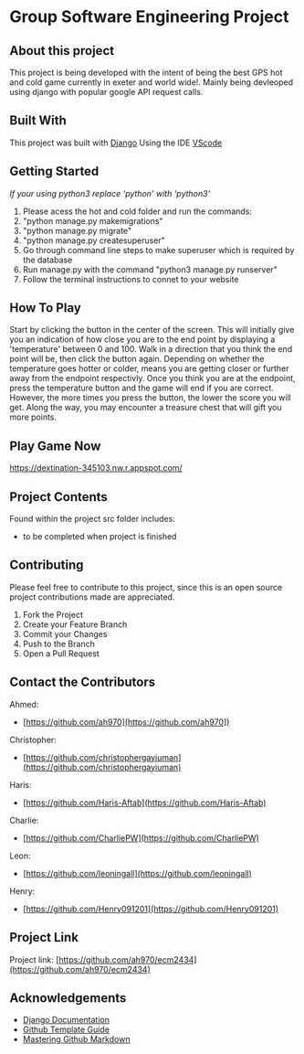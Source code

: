 # Group Software Engineering Project

## About this project
This project is being developed with the intent of being the best GPS hot and cold game currently in exeter and world wide!. Mainly being devleoped using django with popular google API request calls.  


## Built With
This project was built with [Django](https://www.djangoproject.com/)
Using the IDE [VScode](https://code.visualstudio.com/)


## Getting Started
*If your using python3 replace 'python' with 'python3'*
1. Please acess the hot and cold folder and run the commands:
2. "python manage.py makemigrations"
3. "python manage.py migrate"
4. "python manage.py createsuperuser"
5. Go through command line steps to make superuser which is required by the database
6. Run manage.py with the command "python3 manage.py runserver"
7. Follow the terminal instructions to connet to your website

## How To Play
Start by clicking the button in the center of the screen. This will initially give you an indication of how close you are to the end point by displaying a 'temperature' between 0 and 100. Walk in a direction that you think the end point will be, then click the button again. Depending on whether the temperature goes hotter or colder, means you are getting closer or further away from the endpoint respectivly. Once you think you are at the endpoint, press the temperature button and the game will end if you are correct. However, the more times you press the button, the lower the score you will get. Along the way, you may encounter a treasure chest that will gift you more points. 

## Play Game Now
https://dextination-345103.nw.r.appspot.com/

## Project Contents
Found within the project src folder includes:
* to be completed when project is finished

## Contributing
Please feel free to contribute to this project, since this is an open source project contributions made are appreciated.
1. Fork the Project
2. Create your Feature Branch
3. Commit your Changes
4. Push to the Branch
5. Open a Pull Request

## Contact the Contributors
Ahmed:
- [https://github.com/ah970](https://github.com/ah970])

Christopher:
- [https://github.com/christophergayiuman](https://github.com/christophergayiuman)

Haris:
- [https://github.com/Haris-Aftab](https://github.com/Haris-Aftab)

Charlie:
- [https://github.com/CharliePW](https://github.com/CharliePW)

Leon:
- [https://github.com/leoningall](https://github.com/leoningall)

Henry:
- [https://github.com/Henry091201](https://github.com/Henry091201)


## Project Link 
Project link:
[https://github.com/ah970/ecm2434](https://github.com/ah970/ecm2434)

## Acknowledgements
* [Django Documentation](https://docs.djangoproject.com/en/4.0/)
* [Github Template Guide](https://github.com/othneildrew/Best-README-Template)
* [Mastering Github Markdown](https://guides.github.com/features/mastering-markdown/)
